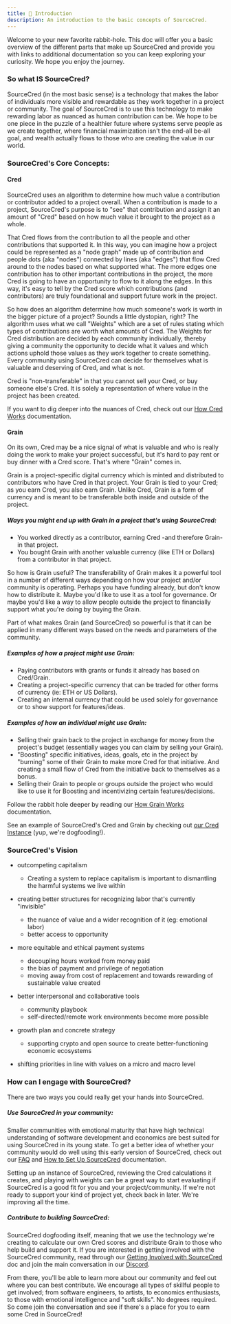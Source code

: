 ```yaml
---
title: 🌱 Introduction
description: An introduction to the basic concepts of SourceCred.
---
```

Welcome to your new favorite rabbit-hole. This doc will offer you a basic overview of the different parts that make up SourceCred and provide you with links to additional documentation so you can keep exploring your curiosity. We hope you enjoy the journey. 

### So what IS SourceCred?

SourceCred (in the most basic sense) is a technology that makes the labor of individuals more visible and rewardable as they work together in a project or community. The goal of SourceCred is to use this technology to make rewarding labor as nuanced as human contribution can be. We hope to be one piece in the puzzle of a healthier future where systems serve people as we create together, where financial maximization isn't the end-all be-all goal, and wealth actually flows to those who are creating the value in our world. 

### SourceCred's Core Concepts:

#### Cred

SourceCred uses an algorithm to determine how much value a contribution or contributor added to a project overall. When a contribution is made to a project, SourceCred's purpose is to "see" that contribution and assign it an amount of "Cred" based on how much value it brought to the project as a whole. 

That Cred flows from the contribution to all the people and other contributions that supported it. In this way, you can imagine how a project could be represented as a "node graph" made up of contribution and people dots (aka "nodes") connected by lines (aka "edges") that flow Cred around to the nodes based on what supported what. The more edges one contribution has to other important contributions in the project, the more Cred is going to have an opportunity to flow to it along the edges. In this way, it's easy to tell by the Cred score which contributions (and contributors) are truly foundational and support future work in the project.

So how does an algorithm determine how much someone's work is worth in the bigger picture of a project? Sounds a little dystopian, right? The algorithm uses what we call "Weights" which are a set of rules stating which types of contributions are worth what amounts of Cred. The Weights for Cred distribution are decided by each community individually, thereby giving a community the opportunity to decide what it values and which actions uphold those values as they work together to create something. Every community using SourceCred can decide for themselves what is valuable and deserving of Cred, and what is not. 

Cred is "non-transferable" in that you cannot sell your Cred, or buy someone else's Cred. It is solely a representation of where value in the project has been created.

If you want to dig deeper into the nuances of Cred, check out our [How Cred Works](https://sourcecred.io/docs/beta/cred) documentation. 

#### Grain

On its own, Cred may be a nice signal of what is valuable and who is really doing the work to make your project successful, but it's hard to pay rent or buy dinner with a Cred score. That's where "Grain" comes in.

Grain is a project-specific digital currency which is minted and distributed to contributors who have Cred in that project. Your Grain is tied to your Cred; as you earn Cred, you also earn Grain. Unlike Cred, Grain is a form of currency and is meant to be transferable both inside and outside of the project.

##### Ways you might end up with Grain in a project that's using SourceCred:

* You worked directly as a contributor, earning Cred -and therefore Grain- in that project.
* You bought Grain with another valuable currency (like ETH or Dollars) from a contributor in that project. 

So how is Grain useful? The transferability of Grain makes it a powerful tool in a number of different ways depending on how your project and/or community is operating. Perhaps you have funding already, but don't know how to distribute it. Maybe you'd like to use it as a tool for governance. Or maybe you'd like a way to allow people outside the project to financially support what you're doing by buying the Grain.

Part of what makes Grain (and SourceCred) so powerful is that it can be applied in many different ways based on the needs and parameters of the community. 

##### Examples of how a project might use Grain:

* Paying contributors with grants or funds it already has based on Cred/Grain.
* Creating a project-specific currency that can be traded for other forms of currency (ie: ETH or US Dollars). 
* Creating an internal currency that could be used solely for governance or to show support for features/ideas. 

##### Examples of how an individual might use Grain:

* Selling their grain back to the project in exchange for money from the project's budget (essentially wages you can claim by selling your Grain). 
* "Boosting" specific initiatives, ideas, goals, etc in the project by "burning" some of their Grain to make more Cred for that initiative. And creating a small flow of Cred from the initiative back to themselves as a bonus.
* Selling their Grain to people or groups outside the project who would like to use it for Boosting and incentivizing certain features/decisions.

Follow the rabbit hole deeper by reading our [How Grain Works](https://sourcecred.io/docs/beta/grain) documentation.

See an example of SourceCred's Cred and Grain by checking out [our Cred Instance](http://cred.sourcecred.io/#/explorer) (yup, we're dogfooding!).

### SourceCred's Vision

* outcompeting capitalism

  * Creating a system to replace capitalism is important to dismantling the harmful systems we live within
* creating better structures for recognizing labor that's currently "invisible"

  * the nuance of value and a wider recognition of it (eg: emotional labor)
  * better access to opportunity
* more equitable and ethical payment systems

  * decoupling hours worked from money paid
  * the bias of payment and privilege of negotiation
  * moving away from cost of replacement and towards rewarding of sustainable value created
* better interpersonal and collaborative tools

  * community playbook
  * self-directed/remote work environments become more possible
* growth plan and concrete strategy

  * supporting crypto and open source to create better-functioning economic ecosystems
* shifting priorities in line with values on a micro and macro level

### How can I engage with SourceCred?

There are two ways you could really get your hands into SourceCred.

##### Use SourceCred in your community:

Smaller communities with emotional maturity that have high technical understanding of software development and economics are best suited for using SourceCred in its young state. To get a better idea of whether your community would do well using this early version of SourceCred, check out our [FAQ](https://sourcecred.io/docs/beta/FAQ) and [How to Set Up SourceCred](https://sourcecred.io/docs/beta/setup-guide) documentation. 

Setting up an instance of SourceCred, reviewing the Cred calculations it creates, and playing with weights can be a great way to start evaluating if SourceCred is a good fit for you and your project/community. If we're not ready to support your kind of project yet, check back in later. We're improving all the time. 

##### Contribute to building SourceCred:

SourceCred dogfooding itself, meaning that we use the technology we're creating to calculate our own Cred scores and distribute Grain to those who help build and support it. If you are interested in getting involved with the SourceCred community, read through our [Getting Involved with SourceCred](https://sourcecred.io/docs/beta/get-involved) doc and join the main conversation in our [Discord](https://sourcecred.io/discord). 

From there, you'll be able to learn more about our community and feel out where you can best contribute. We encourage all types of skillful people to get involved; from software engineers, to artists, to economics enthusiasts, to those with emotional intelligence and "soft skills". No degrees required. So come join the conversation and see if there's a place for you to earn some Cred in SourceCred!